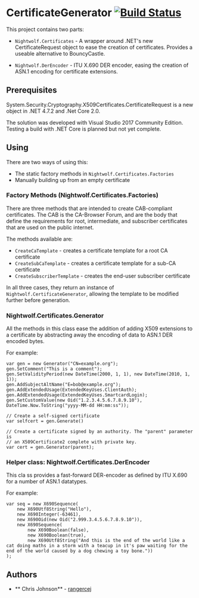 # CertificateGenerator [![Build Status](https://travis-ci.org/rangercej/CertificateGenerator.svg?branch=master)](https://travis-ci.org/rangercej/CertificateGenerator)

This project contains two parts:

* `Nightwolf.Certificates` - A wrapper around .NET's new CertificateRequest object to ease the creation of certificates. Provides a useable alternative to BouncyCastle.

* `Nightwolf.DerEncoder` - ITU X.690 DER encoder, easing the creation of ASN.1 encoding for certificate extensions.

## Prerequisites

System.Security.Cryptography.X509Certificates.CertificateRequest is a new
object in .NET 4.7.2 and .Net Core 2.0.

The solution was developed with Visual Studio 2017 Community Edition. Testing
a build with .NET Core is planned but not yet complete.

## Using

There are two ways of using this:
* The static factory methods in `Nightwolf.Certificates.Factories`
* Manually building up from an empty certificate

### Factory Methods (Nightwolf.Certificates.Factories)

There are three methods that are intended to create CAB-compliant certificates.
The CAB is the CA-Browser Forum, and are the body that define the requirements
for root, intermediate, and subscriber certificates that are used on the
public internet.

The methods available are:
* `CreateCaTemplate` - creates a certificate template for a root CA certificate
* `CreateSubCaTemplate` - creates a certificate template for a sub-CA certificate
* `CreateSubscriberTemplate` - creates the end-user subscriber certificate

In all three cases, they return an instance of `Nightwolf.CertificateGenerator`,
allowing the template to be modified further before generation.

### Nightwolf.Certificates.Generator

All the methods in this class ease the addition of adding X509 extensions to
a certificate by abstracting away the encoding of data to ASN.1 DER encoded
bytes.

For example:
```
var gen = new Generator("CN=example.org");
gen.SetComment("This is a comment");
gen.SetValidityPeriod(new DateTime(2000, 1, 1), new DateTime(2010, 1, 1));
gen.AddSubjectAltName("E=bob@example.org");
gen.AddExtendedUsage(ExtendedKeyUses.ClientAuth);
gen.AddExtendedUsage(ExtendedKeyUses.SmartcardLogin);
gen.SetCustomValue(new Oid("1.2.3.4.5.6.7.8.9.10"), DateTime.Now.ToString("yyyy-MM-dd HH:mm:ss"));

// Create a self-signed certificate
var selfcert = gen.Generate()

// Create a certificate signed by an authority. The "parent" parameter is
// an X509Certificate2 complete with private key.
var cert = gen.Generator(parent);
```

### Helper class: Nightwolf.Certificates.DerEncoder

This cla ss provides a fast-forward DER-encoder as defined by ITU X.690 for a
number of ASN.1 datatypes.

For example:

```
var seq = new X690Sequence(
    new X690Utf8String("Hello"),
    new X690Integer(-63461),
    new X690Oid(new Oid("2.999.3.4.5.6.7.8.9.10")),
    new X690Sequence(
        new X690Boolean(false),
        new X690Boolean(true),
        new X690Utf8String("And this is the end of the world like a cat doing maths in a storm with a teacup in it's paw waiting for the end of the world caused by a dog chewing a toy bone."))
);
```

## Authors
* ** Chris Johnson** - [rangercej](https://github.com/rangercej)
